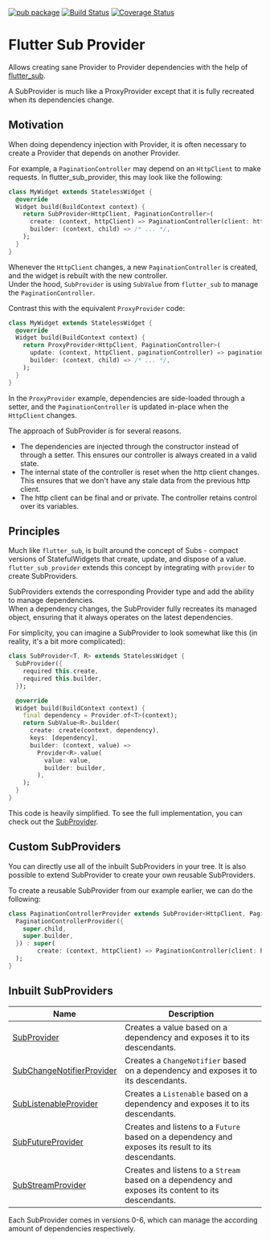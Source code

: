 [![pub package](https://img.shields.io/pub/v/flutter_sub_provider.svg)](https://pub.dartlang.org/packages/flutter_sub_provider)
[![Build Status](https://github.com/clragon/flutter_sub_provider/actions/workflows/test.yml/badge.svg)](https://github.com/clragon/flutter_sub_provider/actions/workflows/test.yml)
[![Coverage Status](https://coveralls.io/repos/github/clragon/flutter_sub_provider/badge.svg)](https://coveralls.io/github/clragon/flutter_sub_provider)

# Flutter Sub Provider

Allows creating sane Provider to Provider dependencies with the help of [flutter_sub](https://pub.dartlang.org/packages/flutter_sub).

A SubProvider is much like a ProxyProvider except that it is fully recreated when its dependencies change.

## Motivation

When doing dependency injection with Provider, it is often necessary to create a Provider that depends on another Provider.

For example, a `PaginationController` may depend on an `HttpClient` to make requests.
In flutter_sub_provider, this may look like the following:

```dart
class MyWidget extends StatelessWidget {
  @override
  Widget build(BuildContext context) {
    return SubProvider<HttpClient, PaginationController>(
      create: (context, httpClient) => PaginationController(client: httpClient),
      builder: (context, child) => /* ... */,
    );
  }
}
```

Whenever the `HttpClient` changes, a new `PaginationController` is created, and the widget is rebuilt with the new controller.  
Under the hood, `SubProvider` is using `SubValue` from `flutter_sub` to manage the `PaginationController`.

Contrast this with the equivalent `ProxyProvider` code:

```dart
class MyWidget extends StatelessWidget {
  @override
  Widget build(BuildContext context) {
    return ProxyProvider<HttpClient, PaginationController>(
      update: (context, httpClient, paginationController) => paginationController..httpClient = httpClient,
      builder: (context, child) => /* ... */,
    );
  }
}
```

In the `ProxyProvider` example, dependencies are side-loaded through a setter, and the `PaginationController` is updated in-place when the `HttpClient` changes.

The approach of SubProvider is for several reasons.

- The dependencies are injected through the constructor instead of through a setter. This ensures our controller is always created in a valid state.
- The internal state of the controller is reset when the http client changes. This ensures that we don't have any stale data from the previous http client.
- The http client can be final and or private. The controller retains control over its variables.

## Principles

Much like `flutter_sub`, is built around the concept of Subs - compact versions of StatefulWidgets that create, update, and dispose of a value.  
`flutter_sub_provider` extends this concept by integrating with `provider` to create SubProviders.

SubProviders extends the corresponding Provider type and add the ability to manage dependencies.  
When a dependency changes, the SubProvider fully recreates its managed object, ensuring that it always operates on the latest dependencies.

For simplicity, you can imagine a SubProvider to look somewhat like this (in reality, it's a bit more complicated):

```dart
class SubProvider<T, R> extends StatelessWidget {
  SubProvider({
    required this.create,
    required this.builder,
  });

  @override
  Widget build(BuildContext context) {
    final dependency = Provider.of<T>(context);
    return SubValue<R>.builder(
      create: create(context, dependency),
      keys: [dependency],
      builder: (context, value) =>
        Provider<R>.value(
          value: value,
          builder: builder,
        ),
    );
  }
}
```

This code is heavily simplified. To see the full implementation, you can check out the [SubProvider](./lib/src/sub_provider.dart).

## Custom SubProviders

You can directly use all of the inbuilt SubProviders in your tree.
It is also possible to extend SubProvider to create your own reusable SubProviders.

To create a reusable SubProvider from our example earlier, we can do the following:

```dart
class PaginationControllerProvider extends SubProvider<HttpClient, PaginationController> {
  PaginationControllerProvider({
    super.child,
    super.builder,
  }) : super(
        create: (context, httpClient) => PaginationController(client: httpClient),
  );
}
```

## Inbuilt SubProviders

| Name                                                                    | Description                                                                                         |
| ----------------------------------------------------------------------- | --------------------------------------------------------------------------------------------------- |
| [SubProvider](./lib/src/sub_provider.dart)                              | Creates a value based on a dependency and exposes it to its descendants.                            |
| [SubChangeNotifierProvider](./lib/src/sub_changenotifier_provider.dart) | Creates a `ChangeNotifier` based on a dependency and exposes it to its descendants.                 |
| [SubListenableProvider](./lib/src/sub_listenable_provider.dart)         | Creates a `Listenable` based on a dependency and exposes it to its descendants.                     |
| [SubFutureProvider](./lib/src/sub_future_provider.dart)                 | Creates and listens to a `Future` based on a dependency and exposes its result to its descendants.  |
| [SubStreamProvider](./lib/src/sub_stream_provider.dart)                 | Creates and listens to a `Stream` based on a dependency and exposes its content to its descendants. |

Each SubProvider comes in versions 0-6, which can manage the according amount of dependencies respectively.
